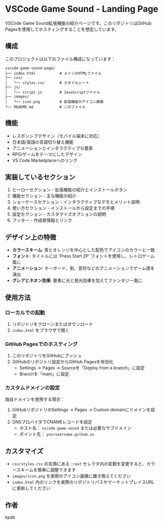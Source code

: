 # VSCode Game Sound - Landing Page

VSCode Game Sound拡張機能の紹介ページです。このリポジトリはGitHub Pagesを使用してホスティングすることを想定しています。

## 構成

このプロジェクトは以下のファイル構成になっています：

```
vscode-game-sound-page/
├── index.html           # メインのHTMLファイル
├── css/
│   └── styles.css       # スタイルシート
├── js/
│   └── script.js        # JavaScriptファイル
├── images/
│   └── icon.png         # 拡張機能のアイコン画像
└── README.md            # このファイル
```

## 機能

- レスポンシブデザイン（モバイル端末に対応）
- 日本語/英語の言語切り替え機能
- アニメーションとインタラクティブな要素
- RPG/ゲームをテーマにしたデザイン
- VS Code Marketplaceへのリンク

## 実装しているセクション

1. ヒーローセクション - 拡張機能の紹介とインストールボタン
2. 機能セクション - 主な機能の紹介
3. ショーケースセクション - インタラクティブなデモとメリット説明
4. 使い方セクション - インストールから設定までの手順
5. 設定セクション - カスタマイズオプションの説明
6. フッター - 作成者情報とリンク

## デザイン上の特徴

- **カラースキーム**: 青とオレンジを中心とした配色でアイコンのカラーと一致
- **フォント**: タイトルには 'Press Start 2P' フォントを使用し、レトロゲーム風に
- **アニメーション**: キーボード、剣、音符などのアニメーションでゲーム感を演出
- **グレアとネオン効果**: 要素に光と発光効果を加えてファンタジー風に

## 使用方法

### ローカルでの起動

1. リポジトリをクローンまたはダウンロード
2. `index.html` をブラウザで開く

### GitHub Pagesでのホスティング

1. このリポジトリをGitHubにプッシュ
2. GitHubのリポジトリ設定からGitHub Pagesを有効化
   - Settings → Pages → Sourceを「Deploy from a branch」に設定
   - Branchを「main」に設定

### カスタムドメインの設定

独自ドメインを使用する場合：

1. GitHubリポジトリのSettings → Pages → Custom domainにドメインを設定
2. DNSプロバイダでCNAMEレコードを設定
   - ホスト名： `vscode-game-sound` または必要なサブドメイン
   - ポイント先： `yourusername.github.io`

## カスタマイズ

- `css/styles.css` の先頭にある `:root` セレクタ内の変数を変更すると、カラースキームを簡単に調整できます
- `images/icon.png` を実際のアイコン画像に置き換えてください
- `index.html` 内のリンクを実際のリポジトリパスやマーケットプレイスURLに更新してください

## 作者

kpab
